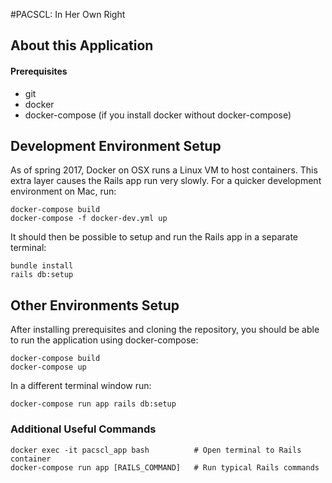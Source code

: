 #PACSCL: In Her Own Right

## About this Application

#### Prerequisites

- git
- docker
- docker-compose (if you install docker without docker-compose)

## Development Environment Setup

As of spring 2017, Docker on OSX runs a Linux VM to host containers. This extra layer
causes the Rails app run very slowly. For a quicker development environment on Mac, run:

    docker-compose build
    docker-compose -f docker-dev.yml up

It should then be possible to setup and run the Rails app in a separate terminal:

    bundle install
    rails db:setup

## Other Environments Setup

After installing prerequisites and cloning the repository, you should be able to
run the application using docker-compose:

    docker-compose build
    docker-compose up

In a different terminal window run:

    docker-compose run app rails db:setup

### Additional Useful Commands

    docker exec -it pacscl_app bash          # Open terminal to Rails container
    docker-compose run app [RAILS_COMMAND]   # Run typical Rails commands